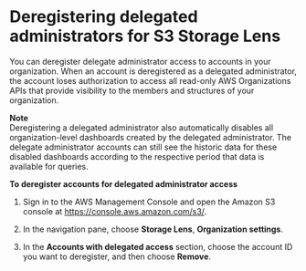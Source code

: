 # Deregistering delegated administrators for S3 Storage Lens<a name="storage_lens_console_organizations_deregistering_delegated_admins"></a>

You can deregister delegate administrator access to accounts in your organization\. When an account is deregistered as a delegated administrator, the account loses authorization to access all read\-only AWS Organizations APIs that provide visibility to the members and structures of your organization\.

**Note**  
Deregistering a delegated administrator also automatically disables all organization\-level dashboards created by the delegated administrator\.
The delegate administrator accounts can still see the historic data for these disabled dashboards according to the respective period that data is available for queries\. 

**To deregister accounts for delegated administrator access**

1. Sign in to the AWS Management Console and open the Amazon S3 console at [https://console\.aws\.amazon\.com/s3/](https://console.aws.amazon.com/s3/)\.

1. In the navigation pane, choose **Storage Lens**, **Organization settings**\.

1. In the **Accounts with delegated access** section, choose the account ID you want to deregister, and then choose **Remove**\.